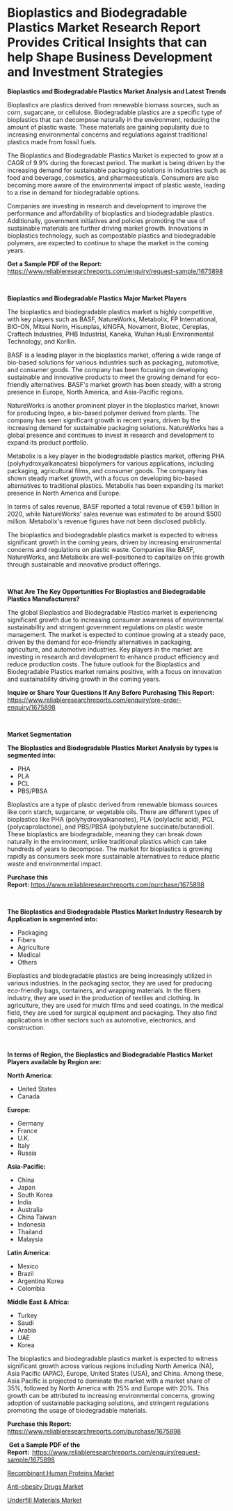 <p><h1>Bioplastics and Biodegradable Plastics Market Research Report Provides Critical Insights that can help Shape Business Development and Investment Strategies</h1></p><p><strong>Bioplastics and Biodegradable Plastics Market Analysis and Latest Trends</strong></p>
<p><p>Bioplastics are plastics derived from renewable biomass sources, such as corn, sugarcane, or cellulose. Biodegradable plastics are a specific type of bioplastics that can decompose naturally in the environment, reducing the amount of plastic waste. These materials are gaining popularity due to increasing environmental concerns and regulations against traditional plastics made from fossil fuels.</p><p>The Bioplastics and Biodegradable Plastics Market is expected to grow at a CAGR of 9.9% during the forecast period. The market is being driven by the increasing demand for sustainable packaging solutions in industries such as food and beverage, cosmetics, and pharmaceuticals. Consumers are also becoming more aware of the environmental impact of plastic waste, leading to a rise in demand for biodegradable options.</p><p>Companies are investing in research and development to improve the performance and affordability of bioplastics and biodegradable plastics. Additionally, government initiatives and policies promoting the use of sustainable materials are further driving market growth. Innovations in bioplastics technology, such as compostable plastics and biodegradable polymers, are expected to continue to shape the market in the coming years.</p></p>
<p><strong>Get a Sample PDF of the Report:&nbsp;</strong> <a href="https://www.reliableresearchreports.com/enquiry/request-sample/1675898">https://www.reliableresearchreports.com/enquiry/request-sample/1675898</a></p>
<p>&nbsp;</p>
<p><strong>Bioplastics and Biodegradable Plastics Major Market Players</strong></p>
<p><p>The bioplastics and biodegradable plastics market is highly competitive, with key players such as BASF, NatureWorks, Metabolix, FP International, BIO-ON, Mitsui Norin, Hisunplas, kINGFA, Novamont, Biotec, Cereplas, Craftech Industries, PHB Industrial, Kaneka, Wuhan Huali Environmental Technology, and Korllin.</p><p>BASF is a leading player in the bioplastics market, offering a wide range of bio-based solutions for various industries such as packaging, automotive, and consumer goods. The company has been focusing on developing sustainable and innovative products to meet the growing demand for eco-friendly alternatives. BASF's market growth has been steady, with a strong presence in Europe, North America, and Asia-Pacific regions.</p><p>NatureWorks is another prominent player in the bioplastics market, known for producing Ingeo, a bio-based polymer derived from plants. The company has seen significant growth in recent years, driven by the increasing demand for sustainable packaging solutions. NatureWorks has a global presence and continues to invest in research and development to expand its product portfolio.</p><p>Metabolix is a key player in the biodegradable plastics market, offering PHA (polyhydroxyalkanoates) biopolymers for various applications, including packaging, agricultural films, and consumer goods. The company has shown steady market growth, with a focus on developing bio-based alternatives to traditional plastics. Metabolix has been expanding its market presence in North America and Europe.</p><p>In terms of sales revenue, BASF reported a total revenue of €59.1 billion in 2020, while NatureWorks' sales revenue was estimated to be around $500 million. Metabolix's revenue figures have not been disclosed publicly.</p><p>The bioplastics and biodegradable plastics market is expected to witness significant growth in the coming years, driven by increasing environmental concerns and regulations on plastic waste. Companies like BASF, NatureWorks, and Metabolix are well-positioned to capitalize on this growth through sustainable and innovative product offerings.</p></p>
<p>&nbsp;</p>
<p><strong>What Are The Key Opportunities For Bioplastics and Biodegradable Plastics Manufacturers?</strong></p>
<p><p>The global Bioplastics and Biodegradable Plastics market is experiencing significant growth due to increasing consumer awareness of environmental sustainability and stringent government regulations on plastic waste management. The market is expected to continue growing at a steady pace, driven by the demand for eco-friendly alternatives in packaging, agriculture, and automotive industries. Key players in the market are investing in research and development to enhance product efficiency and reduce production costs. The future outlook for the Bioplastics and Biodegradable Plastics market remains positive, with a focus on innovation and sustainability driving growth in the coming years.</p></p>
<p><strong>Inquire or Share Your Questions If Any Before Purchasing This Report:</strong> <a href="https://www.reliableresearchreports.com/enquiry/pre-order-enquiry/1675898">https://www.reliableresearchreports.com/enquiry/pre-order-enquiry/1675898</a></p>
<p>&nbsp;</p>
<p><strong>Market Segmentation</strong></p>
<p><strong>The Bioplastics and Biodegradable Plastics Market Analysis by types is segmented into:</strong></p>
<p><ul><li>PHA</li><li>PLA</li><li>PCL</li><li>PBS/PBSA</li></ul></p>
<p><p>Bioplastics are a type of plastic derived from renewable biomass sources like corn starch, sugarcane, or vegetable oils. There are different types of bioplastics like PHA (polyhydroxyalkanoates), PLA (polylactic acid), PCL (polycaprolactone), and PBS/PBSA (polybutylene succinate/butanediol). These bioplastics are biodegradable, meaning they can break down naturally in the environment, unlike traditional plastics which can take hundreds of years to decompose. The market for bioplastics is growing rapidly as consumers seek more sustainable alternatives to reduce plastic waste and environmental impact.</p></p>
<p><strong>Purchase this Report:&nbsp;</strong><a href="https://www.reliableresearchreports.com/purchase/1675898">https://www.reliableresearchreports.com/purchase/1675898</a></p>
<p>&nbsp;</p>
<p><strong>The Bioplastics and Biodegradable Plastics Market Industry Research by Application is segmented into:</strong></p>
<p><ul><li>Packaging</li><li>Fibers</li><li>Agriculture</li><li>Medical</li><li>Others</li></ul></p>
<p><p>Bioplastics and biodegradable plastics are being increasingly utilized in various industries. In the packaging sector, they are used for producing eco-friendly bags, containers, and wrapping materials. In the fibers industry, they are used in the production of textiles and clothing. In agriculture, they are used for mulch films and seed coatings. In the medical field, they are used for surgical equipment and packaging. They also find applications in other sectors such as automotive, electronics, and construction.</p></p>
<p>&nbsp;</p>
<p><strong>In terms of Region, the Bioplastics and Biodegradable Plastics Market Players available by Region are:</strong></p>
<p>
    <p> <strong> North America: </strong>
        <ul>
            <li>United States</li>
            <li>Canada</li>
        </ul>
        </p> 
    <p> <strong> Europe: </strong>
        <ul>
            <li>Germany</li>
            <li>France</li>
            <li>U.K.</li>
            <li>Italy</li>
            <li>Russia</li>
        </ul>
        </p> 
    <p> <strong> Asia-Pacific: </strong>
        <ul>
            <li>China</li>
            <li>Japan</li>
            <li>South Korea</li>
            <li>India</li>
            <li>Australia</li>
            <li>China Taiwan</li>
            <li>Indonesia</li>
            <li>Thailand</li>
            <li>Malaysia</li>
        </ul>
        </p> 
    <p> <strong> Latin America: </strong>
        <ul>
            <li>Mexico</li>
            <li>Brazil</li>
            <li>Argentina Korea</li>
            <li>Colombia</li>
        </ul>
        </p> 
    <p> <strong> Middle East & Africa: </strong>
        <ul>
            <li>Turkey</li>
            <li>Saudi</li>
            <li>Arabia</li>
            <li>UAE</li>
            <li>Korea</li>
        </ul>
    </p>
    </p>
<p><p>The bioplastics and biodegradable plastics market is expected to witness significant growth across various regions including North America (NA), Asia Pacific (APAC), Europe, United States (USA), and China. Among these, Asia Pacific is projected to dominate the market with a market share of 35%, followed by North America with 25% and Europe with 20%. This growth can be attributed to increasing environmental concerns, growing adoption of sustainable packaging solutions, and stringent regulations promoting the usage of biodegradable materials.</p></p>
<p><strong>Purchase this Report: </strong><a href="https://www.reliableresearchreports.com/purchase/1675898">https://www.reliableresearchreports.com/purchase/1675898</a></p>
<p>&nbsp;<strong>Get a Sample PDF of the Report:&nbsp;&nbsp;</strong><a href="https://www.reliableresearchreports.com/enquiry/request-sample/1675898">https://www.reliableresearchreports.com/enquiry/request-sample/1675898</a></p>
<p><strong></strong></p>
<p><p><a href="https://github.com/pgtimber/Market-Research-Report-List-1/blob/main/recombinant-human-proteins-market.md">Recombinant Human Proteins Market</a></p><p><a href="https://unruly-ladybug-44b.notion.site/Anti-obesity-Drugs-Market-Research-Report-The-Key-To-Successful-Business-Strategy-Forecasted-for-Pe-14b342dc7aa44845b87939430404052b">Anti-obesity Drugs Market</a></p><p><a href="https://github.com/lataunyatinikmelvin59ilbd0dv/Market-Research-Report-List-1/blob/main/underfill-materials-market.md">Underfill Materials Market</a></p></p>